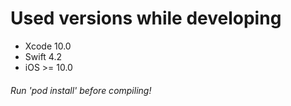 # Used versions while developing
* Xcode 10.0
* Swift 4.2
* iOS >= 10.0

###### Run 'pod install' before compiling!
